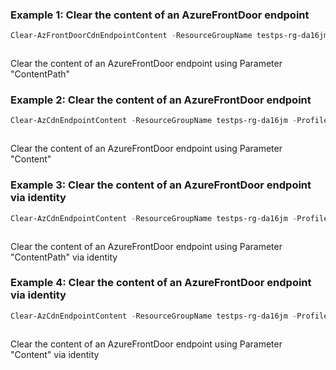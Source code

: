 ### Example 1: Clear the content of an AzureFrontDoor endpoint
```powershell
Clear-AzFrontDoorCdnEndpointContent -ResourceGroupName testps-rg-da16jm -ProfileName fdp-v542q6 -EndpointName end001 -ContentPath /a
```

```output
```

Clear the content of an AzureFrontDoor endpoint using Parameter "ContentPath"


### Example 2: Clear the content of an AzureFrontDoor endpoint
```powershell
Clear-AzCdnEndpointContent -ResourceGroupName testps-rg-da16jm -ProfileName cdn001 -EndpointName endptest001 -Content /a
```

```output
```

Clear the content of an AzureFrontDoor endpoint using Parameter "Content"


### Example 3: Clear the content of an AzureFrontDoor endpoint via identity
```powershell
Clear-AzCdnEndpointContent -ResourceGroupName testps-rg-da16jm -ProfileName cdn001 -EndpointName endptest001 -ContentPath /a
```

```output
```

Clear the content of an AzureFrontDoor endpoint using Parameter "ContentPath" via identity


### Example 4: Clear the content of an AzureFrontDoor endpoint via identity
```powershell
Clear-AzCdnEndpointContent -ResourceGroupName testps-rg-da16jm -ProfileName cdn001 -EndpointName endptest001 -Content /a
```

```output
```

Clear the content of an AzureFrontDoor endpoint using Parameter "Content" via identity